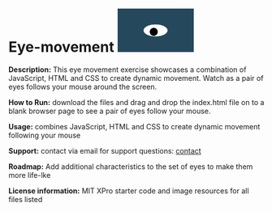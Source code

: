 # Eye-movement    <img src="oneeye.png" width=150px>
  
**Description:** This eye movement exercise showcases a combination of JavaScript, HTML and CSS to create dynamic movement. Watch as a pair of eyes follows your mouse around the screen. 

**How to Run:** download the files and drag and drop the index.html file on to a blank browser page to see a pair of eyes follow your mouse.

**Usage:** combines JavaScript, HTML and CSS to create dynamic movement following your mouse

**Support:** contact via email for support questions: <a href="mailto:rkotzin@gmail.com">contact</a>

**Roadmap:** Add additional characteristics to the set of eyes to make them more life-lke 

**License information:** MIT XPro starter code and image resources for all files listed

